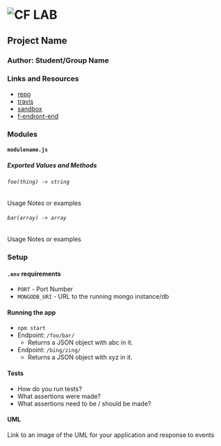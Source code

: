 ![CF](http://i.imgur.com/7v5ASc8.png) LAB
=================================================

## Project Name

### Author: Student/Group Name

### Links and Resources
* [repo](https://github.com/edpuzino/lab-26)
* [travis](http://xyz.com)
* [sandbox](https://codesandbox.io/s/2or7n1vq6r)
* [f-endront-end](http://xyz.com)

### Modules

#### `modulename.js`
##### Exported Values and Methods

###### `foo(thing) -> string`
Usage Notes or examples

###### `bar(array) -> array`
Usage Notes or examples


### Setup
#### `.env` requirements
* `PORT` - Port Number
* `MONGODB_URI` - URL to the running mongo instance/db

#### Running the app
* `npm start`
* Endpoint: `/foo/bar/`
  * Returns a JSON object with abc in it.
* Endpoint: `/bing/zing/`
  * Returns a JSON object with xyz in it.

#### Tests
* How do you run tests?
* What assertions were made?
* What assertions need to be / should be made?

#### UML
Link to an image of the UML for your application and response to events
